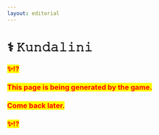 ```yaml
---
layout: editorial
---
```


# ⚕︎ 𝙺𝚞𝚗𝚍𝚊𝚕𝚒𝚗𝚒



### <mark style="color:red;">✨⁉️</mark>&#x20;

### <mark style="color:red;">This page is being generated by the game.</mark>&#x20;

### <mark style="color:red;">Come back later.</mark>

### <mark style="color:red;">✨⁉️</mark>



